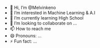 - 👋 Hi, I’m @Melvinkeno
- 👀 I’m interested in Machine Learning & A.I
- 🌱 I’m currently learning High School
- 💞️ I’m looking to collaborate on ...
- 📫 How to reach me 
- 😄 Pronouns: ...
- ⚡ Fun fact: ...

<!---
Melvinkeno/Melvinkeno is a ✨ special ✨ repository because its `README.md` (this file) appears on your GitHub profile.
You can click the Preview link to take a look at your changes.
--->
